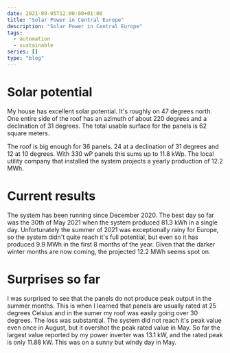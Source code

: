 ```yaml
---
date: 2021-09-05T12:00:00+01:00
title: "Solar Power in Central Europe"
description: "Solar Power in Central Europe"
tags:
  - automation
  - sustainable
series: []
type: "blog"
---
```


# Solar potential

My house has excellent solar potential. It's roughly on 47 degrees north. One entire
side of the roof has an azimuth of about 220 degrees and a declination of 31
degrees. The total usable surface for the panels is 62 square meters.

The roof is big enough for 36 panels. 24 at a declination of 31 degrees
and 12 at 10 degrees. With 330 wP panels this sums up to 11.8 kWp. The local
utility company that installed the system projects a yearly production of
12.2 MWh.

# Current results

The system has been running since December 2020. The best day so far was the
30th of May 2021 when the system produced 81.3 kWh in a single day. Unfortunately
the summer of 2021 was exceptionally rainy for Europe, so the system didn't quite
reach it's full potential, but even so it has produced 9.9 MWh in the first 8 months
of the year. Given that the darker winter months are now coming, the projected 12.2 MWh
seems spot on.

# Surprises so far

I was surprised to see that the panels do not produce peak output in the summer
months. This is when I learned that panels are usually rated at 25 degrees Celsius
and in the sumer my roof was easily going over 30 degrees. The loss was substantial.
The system did not reach it's peak value even once in August, but it overshot the peak
rated value in May. So far the largest value reported by my power inverter was
13.1 kW, and the rated peak is only 11.88 kW. This was on a sunny but windy day
in May.

